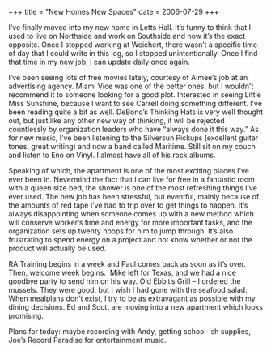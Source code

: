 +++
title = "New Homes New Spaces"
date = 2006-07-29
+++

I&#8217;ve finally moved into my new home in Letts Hall. It&#8217;s funny to think that I used to live on Northside and work on Southside and now it&#8217;s the exact opposite. Once I stopped working at Weichert, there wasn&#8217;t a specific time of day that I could write in this log, so I stopped unintentionally. Once I find that time in my new job, I can update daily once again.

I&#8217;ve been seeing lots of free movies lately, courtesy of Aimee&#8217;s job at an advertising agency. Miami Vice was one of the better ones, but I wouldn&#8217;t recommend it to someone looking for a good plot. Interested in seeing Little Miss Sunshine, because I want to see Carrell doing something different. I&#8217;ve been reading quite a bit as well. DeBono&#8217;s Thinking Hats is very well thought out, but just like any other new way of thinking, it will be rejected countlessly by organization leaders who have &#8220;always done it this way.&#8221; As for new music, I&#8217;ve been listening to the Silversun Pickups (excellent guitar tones, great writing) and now a band called Maritime. Still sit on my couch and listen to Eno on Vinyl. I almost have all of his rock albums.

Speaking of which, the apartment is one of the most exciting places I&#8217;ve ever been in. Nevermind the fact that I can live for free in a fantastic room with a queen size bed, the shower is one of the most refreshing things I&#8217;ve ever used. The new job has been stressful, but eventful, mainly because of the amounts of red tape I&#8217;ve had to trip over to get things to happen. It&#8217;s always disappointing when someone comes up with a new method which will conserve worker&#8217;s time and energy for more important tasks, and the organization sets up twenty hoops for him to jump through. It&#8217;s also frustrating to spend energy on a project and not know whether or not the product will actually be used.

RA Training begins in a week and Paul comes back as soon as it&#8217;s over. Then, welcome week begins.  Mike left for Texas, and we had a nice goodbye party to send him on his way. Old Ebbit&#8217;s Grill &#8211; I ordered the mussels. They were good, but I wish I had gone with the seafood salad. When mealplans don&#8217;t exist, I try to be as extravagant as possible with my dining decisions. Ed and Scott are moving into a new apartment which looks promising.

Plans for today: maybe recording with Andy, getting school-ish supplies, Joe&#8217;s Record Paradise for entertainment music.